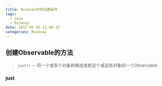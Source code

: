 ```yaml
---
title: RxJava2中的创建操作
tags:
  - Java
  - RxJava2
date: 2017-05-05 11:49:12
categories: RxJava2
---
```


## 创建Observable的方法

 > ``just()`` -- 将一个或多个对象转换成发射这个或这些对象的一个Observable


 ### just 